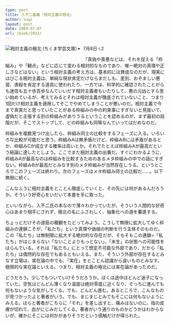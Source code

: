 ```yaml
---
type: post
title: 入不二基義『相対主義の極北』
author: sugi
layout: post
date: 2009-07-07
url: /book/2033/
---
```

<a href="http://www.amazon.co.jp/exec/obidos/ASIN/4480091955/chezsugi-22/ref=nosim/" onclick="_gaq.push(['_trackEvent', 'outbound-article', 'http://www.amazon.co.jp/exec/obidos/ASIN/4480091955/chezsugi-22/ref=nosim/', '']);" name="amazletlink" target="_blank"><img src="http://i0.wp.com/ecx.images-amazon.com/images/I/517cHFVLa7L._SL160_.jpg?w=660" alt="相対主義の極北 (ちくま学芸文庫)" class="alignleft" style="float: left; margin: 0 20px 20px 0;" data-recalc-dims="1" /></a>

  * 7月8日 r.2

「真偽や善悪などは、それを捉える「枠組み」や「観点」などに応じて変わる相対的なものであり、唯一絶対の真理や正しさなどはない」という相対主義の考え方は、基本的には賛成なのだが、現実にはびこる相対主義は、単純な現状肯定だけならまだしも、差別、おぞましい悪習、虐殺を肯定する道具に使われたり、一方では、科学的に確認されたことがらも迷信も五十歩百歩なんていいだす相対主義者もいたりして、悪の元凶とすら思い始めているが、考えてみるとそれは相対主義が徹底されていないこと、つまり1回だけ相対主義を適用してそこでやめてしまうことが悪いのだ。相対主義で今まで真実だと思っていたことがある枠組みの中の約束事にすぎないと見抜いて、虚偽だと主張する別の枠組みがありうるということを認めるのが、まず最初の段階だが、そこでストップして、どの枠組みも同等なんていってはだめなのだ。

枠組みを複数見つけ出したら、枠組み同士の比較をするフェーズに入る。いろいろな比較が可能だと思う。枠組みAは無矛盾だけど、枠組みBには矛盾があるとか、枠組みCが成立する確率は高いとか。それでたとえば枠組みAが最高だという結論に達したとしよう。ここでまた相対主義の出番だ。すぐにわかるように、枠組みAが最高なのは枠組みを比較するためのあるメタ枠組みの中での話にすぎない。枠組みBが最高だとみなす別のメタ枠組みが当然存在しうる。というところでこのフェーズは終わり。次のフェーズはメタ枠組み同士の比較だ......。以下無限に続く。

こんなふうに相対主義をとことん徹底していくと、その先には何があるんだろうか。そういう好奇心をいだいて本書を手に取った。

といいながら、入不二氏の本なので薄々わかっていたが、そういう人間的な好奇心はあまり相手にされず、極北の名にふさわしく、抽象化への道を驀進する。

ちょっとだけその道筋の概観をたどってみよう。こうして無限に拡大してゆく枠組みの連鎖こそが、「私たち」という真理や価値の判断を行う主体そのものだ。この「私たち」は無制限に拡大する絶対的な存在だが、そもそもこの連鎖=「私たち」がはじまらない「ないことよりもっとない」、「未生」の状態への可能性をはらんでいる。それは「私たち」にとって想定不可能な外部であり、だから「私たち」は偶然的な存在でもあるともいえる。また、そういう外部が存在するとみなす立場は、実在論の中でも、「実在」をとことん認識から遠いものとみなす。極限的な実在論といえる。つまり、相対主義の極北には実在論があったのだ。

どうだろう。少しでもついていけそうだろうか。ぼくは途中ほとんど迷子になっていた。空気はどんどん薄くなり温度は絶対零度に近くなり、そっちに進んでも何もないような気がしてくる。でも、どんどん進む。あるところで、こんなものが見つかったよと著者がいう。でも、まじまじとみてもそこには何もないようにみえる。ほらと著者がこちらに「それ」を差し出すと、痛みはないのに、指の皮膚が切れて、血がにじみだしてくる。著者がいう通りのものかどうかはわからないが、確かにそこには何かがありそうだという感触だけが得られた。


